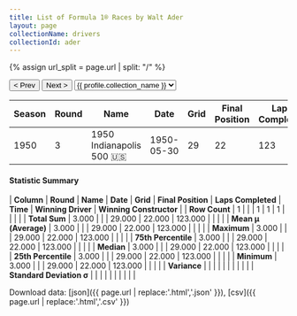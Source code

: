 ```yaml
---
title: List of Formula 1® Races by Walt Ader
layout: page
collectionName: drivers
collectionId: ader
---
```


{% assign url_split = page.url | split: "/" %}
<div id="collection-navigation">
<button onclick="selector.options[selector.selectedIndex-1].value && (window.location = selector.options[selector.selectedIndex-1].value);">&lt; Prev</button>
<button onclick="selector.options[selector.selectedIndex+1].value && (window.location = selector.options[selector.selectedIndex+1].value);">Next &gt;</button>
<select id="selector" onchange="this.options[this.selectedIndex].value && (window.location = this.options[this.selectedIndex].value);">
  {% for collectionId in site.data[page.collectionName].refs %}
    {% if collectionId == page.collectionId %}
      {% assign selected = "selected" %}
    {% else %}
      {% assign selected = "" %}
    {% endif %}
    {% assign profile = site.data[page.collectionName][collectionId].profile %}
    <option value="/f1/{{ page.collectionName }}/{{ collectionId }}/{{ url_split[4] }}" {{ selected }}>{{ profile.collection_name }}</option>
  {% endfor %}
</select>
</div>

| Season | Round | Name | Date | Grid | Final Position | Laps Completed | Time | Winning Driver | Winning Constructor |
|--|--|--|--|--|--|--|--|--|--|
| 1950 | 3 | 1950 Indianapolis 500 🇺🇸 | 1950-05-30 | 29 | 22 | 123 |   | Johnnie Parsons 🇺🇸 | Kurtis Kraft 🇺🇸 |

#### Statistic Summary

| **Column** | **Round** | **Name** | **Date** | **Grid** | **Final Position** | **Laps Completed** | **Time** | **Winning Driver** | **Winning Constructor** |
| **Row Count** | 1 |  |  | 1 | 1 | 1 |  |  |  |
| **Total Sum** | 3.000 |  |  | 29.000 | 22.000 | 123.000 |  |  |  |
| **Mean μ (Average)** | 3.000 |  |  | 29.000 | 22.000 | 123.000 |  |  |  |
| **Maximum** | 3.000 |  |  | 29.000 | 22.000 | 123.000 |  |  |  |
| **75th Percentile** | 3.000 |  |  | 29.000 | 22.000 | 123.000 |  |  |  |
| **Median** | 3.000 |  |  | 29.000 | 22.000 | 123.000 |  |  |  |
| **25th Percentile** | 3.000 |  |  | 29.000 | 22.000 | 123.000 |  |  |  |
| **Minimum** | 3.000 |  |  | 29.000 | 22.000 | 123.000 |  |  |  |
| **Variance** |  |  |  |  |  |  |  |  |  |
| **Standard Deviation σ** |  |  |  |  |  |  |  |  |  |

Download data: [json]({{ page.url | replace:'.html','.json' }}), [csv]({{ page.url | replace:'.html','.csv' }})
